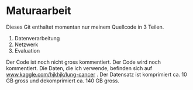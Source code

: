 # Maturaarbeit

Dieses Git enthaltet momentan nur meinem Quellcode in 3 Teilen.
1. Datenverarbeitung
2. Netzwerk
3. Evaluation

Der Code ist noch nicht gross kommentiert. Der Code wird noch kommentiert. 
Die Daten, die ich verwende, befinden sich auf www.kaggle.com/hjkhjk/lung-cancer . Der Datensatz ist komprimiert ca. 10 GB gross und dekomprimiert ca. 140 GB gross.
